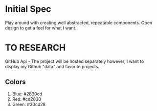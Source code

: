 # Initial Spec

Play around with creating well abstracted, repeatable components. Open design to get a feel for what I want.

# TO RESEARCH

GitHub Api - The project will be hosted separately however, I want to display my Github "data" and favorite projects.

## Colors
1. Blue: #2830cd
2. Red: #cd2830
3. Green: #30cd28